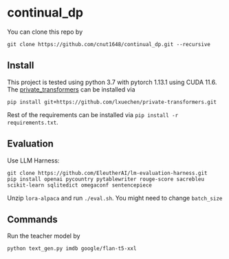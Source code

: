 # continual_dp

You can clone this repo by
```shell
git clone https://github.com/cnut1648/continual_dp.git --recursive
```

## Install

This project is tested using python 3.7 with pytorch 1.13.1 using CUDA 11.6. 
The [private_transformers](https://github.com/lxuechen/private-transformers) can be installed via
```shell
pip install git+https://github.com/lxuechen/private-transformers.git
```


Rest of the requirements can be installed via `pip install -r requirements.txt`. 

## Evaluation

Use LLM Harness:
```shell
git clone https://github.com/EleutherAI/lm-evaluation-harness.git
pip install openai pycountry pytablewriter rouge-score sacrebleu scikit-learn sqlitedict omegaconf sentencepiece
```

Unzip `lora-alpaca` and run `./eval.sh`. You might need to change `batch_size`

## Commands

Run the teacher model by 
```
python text_gen.py imdb google/flan-t5-xxl
```